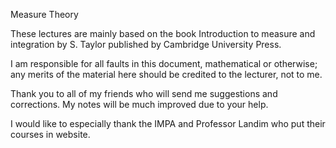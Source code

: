 Measure Theory 

These lectures are mainly based on the book Introduction to measure and integration by S. Taylor published by Cambridge University Press.

I am responsible for all faults in this document, mathematical or otherwise; any merits of the material here should be credited to the lecturer, not to me.

Thank you to all of my friends  who will send me suggestions and corrections. My notes will be  much improved due to your help.

I would like to especially thank the IMPA and Professor Landim  who put their courses in website.
